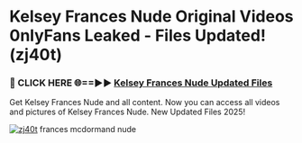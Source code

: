# Kelsey Frances Nude Original Videos 0nlyFans Leaked - Files Updated! (zj40t)

<h3>🔴 CLICK HERE 🌐==►► <a href="https://tinyurl.com/4mcuefdz" rel="nofollow">Kelsey Frances Nude Updated Files</a></h3>

Get Kelsey Frances Nude and all content. Now you can access all videos and pictures of Kelsey Frances Nude. New Updated Files 2025!

[![zj40t](https://i.imgur.com/StAQSOY.gif)](https://tinyurl.com/4mcuefdz)
frances mcdormand nude